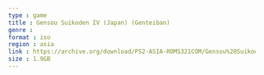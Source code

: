 ```yaml
---
type : game
title : Gensou Suikoden IV (Japan) (Genteiban)
genre : 
format : iso
region : asia
link : https://archive.org/download/PS2-ASIA-ROMS321COM/Gensou%20Suikoden%20IV%20%28Japan%29%20%28Genteiban%29.7z
size : 1.9GB
---
```

